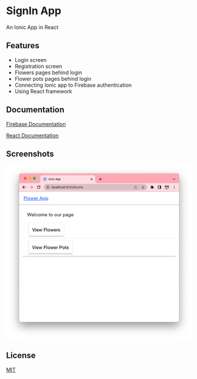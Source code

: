 # SignIn App

An Ionic App in React

## Features

- Login screen
- Registration screen
- Flowers pages behind login
- Flower pots pages behind login
- Connecting Ionic app to Firebase authentication
- Using React framework

## Documentation

[Firebase Documentation](https://firebase.google.com/docs/auth/web/password-auth?authuser=0#create_a_password-based_account)

[React Documentation](https://react.dev/)

## Screenshots

![App Screenshot](LogInAppPicture.png)

## License

[MIT](https://choosealicense.com/licenses/mit/)
